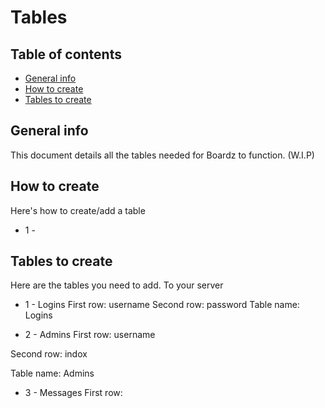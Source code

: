 # Tables

## Table of contents
* [General info](#general-info)
* [How to create](#how-to-create)
* [Tables to create](#tables-to-create)

## General info

This document details all the tables needed for Boardz to function. (W.I.P)

## How to create

Here's how to create/add a table

* 1 - 


## Tables to create

Here are the tables you need to add. To your server

* 1 - Logins
First row: username
Second row: password
Table name: Logins

* 2 - Admins
First row: username
   
Second row: indox
  
Table name: Admins
  
* 3 - Messages
First row:

